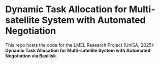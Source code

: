 # Dynamic Task Allocation for Multi-satellite System with Automated Negotiation

This repo hosts the code for the LMEL Research Project (UniSA, 2025): **Dynamic Task Allocation for Multi-satellite System with Automated Negotiation via Basilisk**.